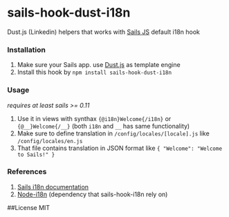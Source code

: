 # sails-hook-dust-i18n
Dust.js (Linkedin) helpers that works with [Sails JS](http://sailsjs.org) default i18n hook

### Installation
1. Make sure your Sails app. use [Dust.js](https://github.com/linkedin/dustjs) as template engine
2. Install this hook by `npm install sails-hook-dust-i18n`

### Usage
*requires at least sails >= 0.11*

1. Use it in views with synthax `{@i18n}Welcome{/i18n}` or `{@__}Welcome{/__}` (both `i18n` and `__` has same functionality)
2. Make sure to define translation in `/config/locales/[locale].js` like `/config/locales/en.js`
3. That file contains translation in JSON format like `{ "Welcome": "Welcome to Sails!" }`

### References
1. [Sails i18n documentation](http://sailsjs.org/#!/documentation/concepts/Internationalization)
2. [Node-i18n](https://github.com/mashpie/i18n-node) (dependency that sails-hook-i18n rely on)

##License
MIT
